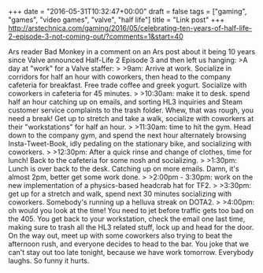 +++
date = "2016-05-31T10:32:47+00:00"
draft = false
tags = ["gaming", "games", "video games", "valve", "half life"]
title = "Link post"
+++
http://arstechnica.com/gaming/2016/05/celebrating-ten-years-of-half-life-2-episode-3-not-coming-out/?comments=1&start=40

Ars reader Bad Monkey in a comment on an Ars post about it being 10 years since Valve announced Half-Life 2 Episode 3 and then left us hanging: >A day at "work" for a Valve staffer: > >9am: Arrive at work. Socialize in corridors for half an hour with coworkers, then head to the company cafeteria for breakfast. Free trade coffee and greek yogurt. Socialize with coworkers in cafeteria for 45 minutes. > >10:30am: make it to desk. spend half an hour catching up on emails, and sorting HL3 inquiries and Steam customer service complaints to the trash folder. Whew, that was rough, you need a break! Get up to stretch and take a walk, socialize with coworkers at their "workstations" for half an hour. > >11:30am: time to hit the gym. Head down to the company gym, and spend the next hour alternately browsing Insta-Tweet-Book, idly pedaling on the stationary bike, and socializing with coworkers. > >12:30pm: After a quick rinse and change of clothes, time for lunch! Back to the cafeteria for some nosh and socializing. > >1:30pm: Lunch is over back to the desk. Catching up on more emails. Damn, it's almost 2pm, better get some work done. > >2:00pm - 3:30pm: work on the new implementation of a physics-based headcrab hat for TF2. > >3:30pm: get up for a stretch and walk, spend next 30 minutes socializing with coworkers. Somebody's running up a helluva streak on DOTA2. > >4:00pm: oh would you look at the time! You need to jet before traffic gets too bad on the 405. You get back to your workstation, check the email one last time, making sure to trash all the HL3 related stuff, lock up and head for the door. On the way out, meet up with some coworkers also trying to beat the afternoon rush, and everyone decides to head to the bar. You joke that we can't stay out too late tonight, because we have work tomorrow. Everybody laughs. So funny it hurts.
